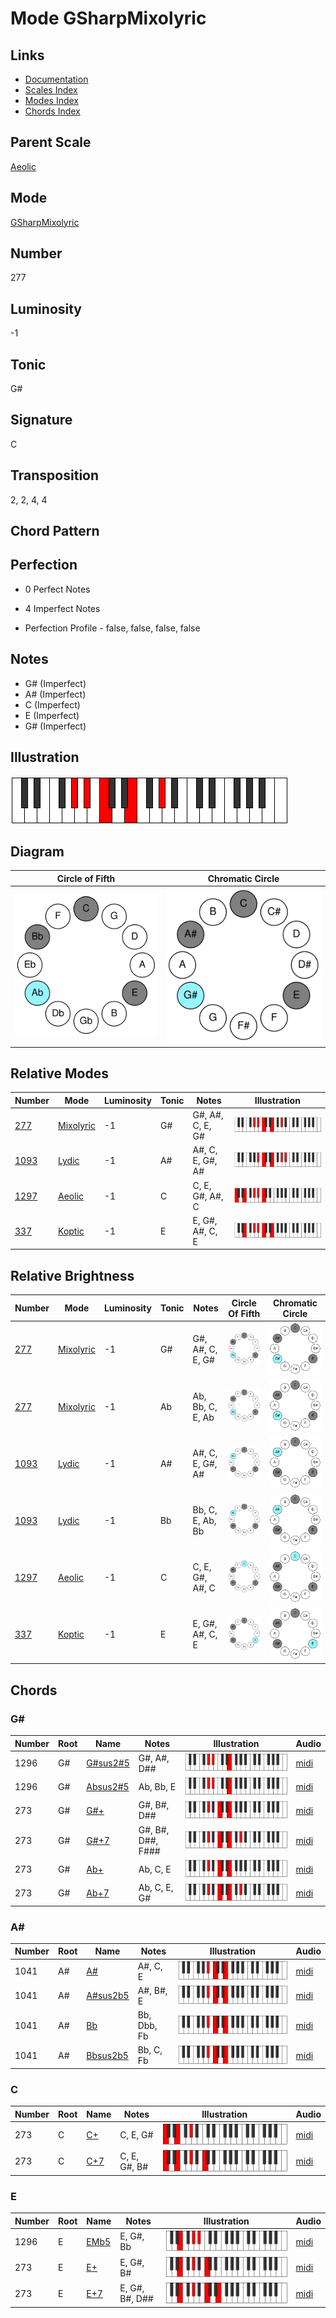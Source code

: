 # Mode GSharpMixolyric

## Links

- [Documentation](README.md)
- [Scales Index](Scales.md)
- [Modes Index](Modes.md)
- [Chords Index](Chords.md)

## Parent Scale

[Aeolic](ScaleAeolic.md)

## Mode

[GSharpMixolyric](ModeGSharpMixolyric.md)

## Number

277

## Luminosity

-1

## Tonic

G#

## Signature

C

## Transposition

2, 2, 4, 4

## Chord Pattern



## Perfection

 - 0 Perfect Notes

 - 4 Imperfect Notes

 - Perfection Profile - false, false, false, false

## Notes

- G# (Imperfect)
- A# (Imperfect)
- C (Imperfect)
- E (Imperfect)
- G# (Imperfect)

## Illustration

![GSharpMixolyric](ModeGSharpMixolyric.png)

## Diagram

| Circle of Fifth | Chromatic Circle |
|-----------------|------------------|
| ![GSharpMixolyric](CircleOfFifthModeGSharpMixolyric.svg) | ![GSharpMixolyric](ChromaticCircleModeGSharpMixolyric.svg) |
## Relative Modes

| Number | Mode | Luminosity | Tonic | Notes | Illustration |
|--------|------|------------|-------|-------|--------------|
| [277](https://ianring.com/musictheory/scales/277) | [Mixolyric](ModeMixolyric.md) | -1 | G# | G#, A#, C, E, G# | ![GSharpMixolyric](ModeGSharpMixolyric.png) |
| [1093](https://ianring.com/musictheory/scales/1093) | [Lydic](ModeLydic.md) | -1 | A# | A#, C, E, G#, A# | ![ASharpLydic](ModeASharpLydic.png) |
| [1297](https://ianring.com/musictheory/scales/1297) | [Aeolic](ModeAeolic.md) | -1 | C | C, E, G#, A#, C | ![CNaturalAeolic](ModeCNaturalAeolic.png) |
| [337](https://ianring.com/musictheory/scales/337) | [Koptic](ModeKoptic.md) | -1 | E | E, G#, A#, C, E | ![ENaturalKoptic](ModeENaturalKoptic.png) |
## Relative Brightness

| Number | Mode | Luminosity | Tonic | Notes | Circle Of Fifth | Chromatic Circle |
|--------|------|------------|-------|-------|-----------------|------------------|
| [277](https://ianring.com/musictheory/scales/277) | [Mixolyric](ModeMixolyric.md) | -1 | G# | G#, A#, C, E, G# | ![GSharpMixolyric](CircleOfFifthModeGSharpMixolyric.svg) | ![GSharpMixolyric](ChromaticCircleModeGSharpMixolyric.svg) |
| [277](https://ianring.com/musictheory/scales/277) | [Mixolyric](ModeMixolyric.md) | -1 | Ab | Ab, Bb, C, E, Ab | ![AFlatMixolyric](CircleOfFifthModeAFlatMixolyric.svg) | ![AFlatMixolyric](ChromaticCircleModeAFlatMixolyric.svg) |
| [1093](https://ianring.com/musictheory/scales/1093) | [Lydic](ModeLydic.md) | -1 | A# | A#, C, E, G#, A# | ![ASharpLydic](CircleOfFifthModeASharpLydic.svg) | ![ASharpLydic](ChromaticCircleModeASharpLydic.svg) |
| [1093](https://ianring.com/musictheory/scales/1093) | [Lydic](ModeLydic.md) | -1 | Bb | Bb, C, E, Ab, Bb | ![BFlatLydic](CircleOfFifthModeBFlatLydic.svg) | ![BFlatLydic](ChromaticCircleModeBFlatLydic.svg) |
| [1297](https://ianring.com/musictheory/scales/1297) | [Aeolic](ModeAeolic.md) | -1 | C | C, E, G#, A#, C | ![CNaturalAeolic](CircleOfFifthModeCNaturalAeolic.svg) | ![CNaturalAeolic](ChromaticCircleModeCNaturalAeolic.svg) |
| [337](https://ianring.com/musictheory/scales/337) | [Koptic](ModeKoptic.md) | -1 | E | E, G#, A#, C, E | ![ENaturalKoptic](CircleOfFifthModeENaturalKoptic.svg) | ![ENaturalKoptic](ChromaticCircleModeENaturalKoptic.svg) |

## Chords

### G#

| Number | Root | Name | Notes | Illustration | Audio |
|--------|------|------|-------|--------------|-------|
| 1296 | G# | [G#sus2#5](ChordGSharpSuspendedSecondSharpFifth.md) | G#, A#, D## | ![G#sus2#5](ChordGSharpSuspendedSecondSharpFifthRootPosition.png) | [midi](ChordGSharpSuspendedSecondSharpFifthRootPosition.mid) |
| 1296 | G# | [Absus2#5](ChordAFlatSuspendedSecondSharpFifth.md) | Ab, Bb, E | ![Absus2#5](ChordAFlatSuspendedSecondSharpFifthRootPosition.png) | [midi](ChordAFlatSuspendedSecondSharpFifthRootPosition.mid) |
| 273 | G# | [G#+](ChordGSharpAugmented.md) | G#, B#, D## | ![G#+](ChordGSharpAugmentedRootPosition.png) | [midi](ChordGSharpAugmentedRootPosition.mid) |
| 273 | G# | [G#+7](ChordGSharpAugmentedAugmentedSeventh.md) | G#, B#, D##, F### | ![G#+7](ChordGSharpAugmentedAugmentedSeventhRootPosition.png) | [midi](ChordGSharpAugmentedAugmentedSeventhRootPosition.mid) |
| 273 | G# | [Ab+](ChordAFlatAugmented.md) | Ab, C, E | ![Ab+](ChordAFlatAugmentedRootPosition.png) | [midi](ChordAFlatAugmentedRootPosition.mid) |
| 273 | G# | [Ab+7](ChordAFlatAugmentedAugmentedSeventh.md) | Ab, C, E, G# | ![Ab+7](ChordAFlatAugmentedAugmentedSeventhRootPosition.png) | [midi](ChordAFlatAugmentedAugmentedSeventhRootPosition.mid) |

### A#

| Number | Root | Name | Notes | Illustration | Audio |
|--------|------|------|-------|--------------|-------|
| 1041 | A# | [A#](ChordASharpDiminishedFlatThird.md) | A#, C, E | ![A#](ChordASharpDiminishedFlatThirdRootPosition.png) | [midi](ChordASharpDiminishedFlatThirdRootPosition.mid) |
| 1041 | A# | [A#sus2b5](ChordASharpSuspendedSecondFlatFifth.md) | A#, B#, E | ![A#sus2b5](ChordASharpSuspendedSecondFlatFifthRootPosition.png) | [midi](ChordASharpSuspendedSecondFlatFifthRootPosition.mid) |
| 1041 | A# | [Bb](ChordBFlatDiminishedFlatThird.md) | Bb, Dbb, Fb | ![Bb](ChordBFlatDiminishedFlatThirdRootPosition.png) | [midi](ChordBFlatDiminishedFlatThirdRootPosition.mid) |
| 1041 | A# | [Bbsus2b5](ChordBFlatSuspendedSecondFlatFifth.md) | Bb, C, Fb | ![Bbsus2b5](ChordBFlatSuspendedSecondFlatFifthRootPosition.png) | [midi](ChordBFlatSuspendedSecondFlatFifthRootPosition.mid) |

### C

| Number | Root | Name | Notes | Illustration | Audio |
|--------|------|------|-------|--------------|-------|
| 273 | C | [C+](ChordCNaturalAugmented.md) | C, E, G# | ![C+](ChordCNaturalAugmentedRootPosition.png) | [midi](ChordCNaturalAugmentedRootPosition.mid) |
| 273 | C | [C+7](ChordCNaturalAugmentedAugmentedSeventh.md) | C, E, G#, B# | ![C+7](ChordCNaturalAugmentedAugmentedSeventhRootPosition.png) | [midi](ChordCNaturalAugmentedAugmentedSeventhRootPosition.mid) |

### E

| Number | Root | Name | Notes | Illustration | Audio |
|--------|------|------|-------|--------------|-------|
| 1296 | E | [EMb5](ChordENaturalMajorFlatFifth.md) | E, G#, Bb | ![EMb5](ChordENaturalMajorFlatFifthRootPosition.png) | [midi](ChordENaturalMajorFlatFifthRootPosition.mid) |
| 273 | E | [E+](ChordENaturalAugmented.md) | E, G#, B# | ![E+](ChordENaturalAugmentedRootPosition.png) | [midi](ChordENaturalAugmentedRootPosition.mid) |
| 273 | E | [E+7](ChordENaturalAugmentedAugmentedSeventh.md) | E, G#, B#, D## | ![E+7](ChordENaturalAugmentedAugmentedSeventhRootPosition.png) | [midi](ChordENaturalAugmentedAugmentedSeventhRootPosition.mid) |

